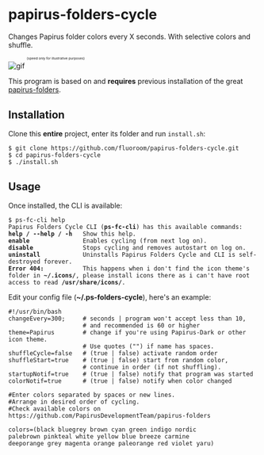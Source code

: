# papirus-folders-cycle
Changes Papirus folder colors every X seconds. With selective colors and shuffle.

![gif](https://i.imgur.com/tgKTgNe.gif) <sup><sup><sup><sup>(speed only for illustrative purposes)</sup></sup></sup></sup>

This program is based on and **requires** previous installation of the great [papirus-folders](https://github.com/PapirusDevelopmentTeam/papirus-folders).
## Installation
Clone this **entire** project, enter its folder and run `install.sh`:
<pre><code>$ git clone https://github.com/fluoroom/papirus-folders-cycle.git
$ cd papirus-folders-cycle
$ ./install.sh</code></pre>
## Usage
Once installed, the CLI is available:
<pre><code>$ ps-fc-cli help
Papirus Folders Cycle CLI (<b>ps-fc-cli</b>) has this available commands:
<b>help / --help / -h</b>   Show this help.
<b>enable</b>               Enables cycling (from next log on).
<b>disable</b>              Stops cycling and removes autostart on log on.
<b>uninstall</b>            Uninstalls Papirus Folders Cycle and CLI is self-destroyed forever.
<b>Error 404:</b>           This happens when i don't find the icon theme's folder in <b>~/.icons/</b>, please install icons there as i can't have root access to read <b>/usr/share/icons/</b>.</code></pre>
Edit your config file (**~/.ps-folders-cycle**), here's an example:
<pre><code>#!/usr/bin/bash
changeEvery=300;     # seconds | program won't accept less than 10,
                     # and recommended is 60 or higher
theme=Papirus        # change if you're using Papirus-Dark or other icon theme.
                     # Use quotes ("") if name has spaces.
shuffleCycle=false   # (true | false) activate random order
shuffleStart=true    # (true | false) start from random color,
                     # continue in order (if not shuffling).
startupNotif=true    # (true | false) notify that program was started
colorNotif=true      # (true | false) notify when color changed

#Enter colors separated by spaces or new lines.
#Arrange in desired order of cycling.
#Check available colors on https://github.com/PapirusDevelopmentTeam/papirus-folders

colors=(black bluegrey brown cyan green indigo nordic
palebrown pinkteal white yellow blue breeze carmine
deeporange grey magenta orange paleorange red violet yaru)</code></pre>
